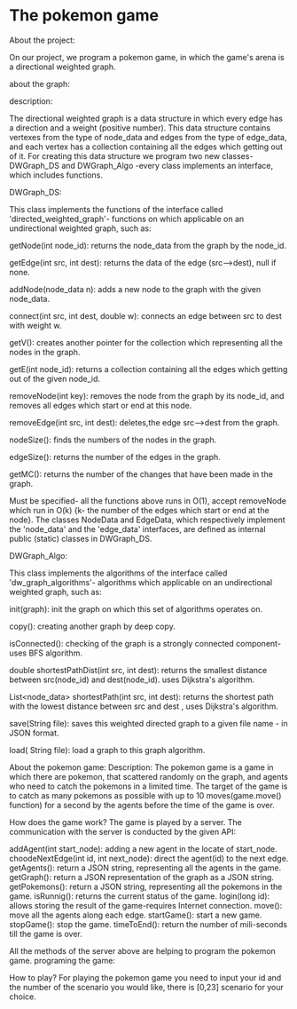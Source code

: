 # The pokemon game

About the project:

On our project, we program a pokemon game, in which the game's arena is a directional weighted graph. 

about the graph:

description:

The directional weighted graph is a data structure in which every edge has a direction and a weight (positive number).
This data structure contains vertexes from the type of node_data and edges from the type of edge_data, and each vertex has a collection containing all the edges which getting out of it.
For creating this data structure we program two new classes- DWGraph_DS  and DWGraph_Algo -every class implements an interface, which includes functions.

DWGraph_DS:

This class implements the functions of the interface called 'directed_weighted_graph'- functions on which applicable on an undirectional weighted graph, such as: 

getNode(int node_id): returns the node_data from the graph by the node_id.

getEdge(int src, int dest): returns the data of the edge 
(src-->dest), null if none.

addNode(node_data n):  adds a new node to the graph with the given node_data.

connect(int src, int dest, double w): connects an edge between src to dest with weight w.

getV(): creates  another pointer for the collection which
representing all the nodes in the graph.
 
getE(int node_id):   returns a collection containing all the 
edges which getting out of the given node_id.

removeNode(int key): removes the node from the graph by its node_id, and removes all edges which start or end at this node.

removeEdge(int src, int dest): deletes,the edge src-->dest from the graph.

nodeSize(): finds the numbers of the nodes in the graph.

edgeSize(): returns the number of the edges in the graph.

getMC(): returns the number of the changes that have been made in the graph.

Must be specified- all the functions above runs in O(1), accept removeNode which run in O(k) {k- the number of the edges which start or end at the node}.
The classes NodeData and EdgeData, which respectively implement the 'node_data' and the 'edge_data' interfaces, are defined as internal public (static) classes in DWGraph_DS.

DWGraph_Algo:

This class implements the algorithms of the interface called 'dw_graph_algorithms'- algorithms which applicable on an undirectional weighted graph, such as: 

init(graph): init the graph on which this set of algorithms operates on.

copy(): creating another graph by deep copy.

isConnected(): checking of the graph is a strongly connected component- uses BFS algorithm.

double shortestPathDist(int src, int dest): returns the smallest distance between src(node_id) and dest(node_id). uses Dijkstra's algorithm.

List<node_data> shortestPath(int src, int dest): returns the shortest path with the lowest distance between src and dest , uses Dijkstra's algorithm.

save(String file):  saves this weighted directed graph to a given file name - in JSON format.

load( String file): load a graph to this graph algorithm.

About the pokemon game:
Description:
The pokemon game is a game in which there are pokemon, that scattered randomly on the graph, and agents who need to catch the pokemons in a limited time.
The target of the game is to catch as many pokemons as possible with up to 10 moves(game.move() function) for a second by the agents before the time of the game is over.

How does the game work?
The game is played by a server. The communication with the server is conducted by the given API:

addAgent(int start_node): adding a new agent in the  locate of start_node.
choodeNextEdge(int id, int next_node): direct the agent(id) to the next edge.
getAgents(): return a JSON string, representing all the agents in the game.
getGraph(): return a JSON  representation of the graph as a JSON string. 
getPokemons(): return a JSON string, representing all the pokemons in the game.
isRunnig(): returns the current status of the game.
login(long id): allows storing the result of the game-requires Internet connection.
move(): move all the agents along each edge.
startGame(): start a new game.
stopGame(): stop the game.
timeToEnd(): return the number of mili-seconds till the game is over.

All the methods of the server above are helping to program the pokemon game.
programing the game:








How to play?
For playing the pokemon game you need to input your id and the number of the scenario you would like, there is [0,23] scenario for your choice.
